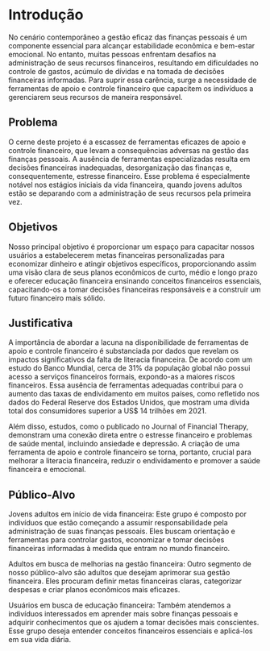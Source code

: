# Introdução

No cenário contemporâneo a gestão eficaz das finanças pessoais é um componente essencial para alcançar estabilidade econômica e bem-estar emocional. No entanto, muitas pessoas enfrentam desafios na administração de seus recursos financeiros, resultando em dificuldades no controle de gastos, acúmulo de dívidas e na tomada de decisões financeiras informadas. Para suprir essa carência, surge a necessidade de ferramentas de apoio e controle financeiro que capacitem os indivíduos a gerenciarem seus recursos de maneira responsável.

## Problema

O cerne deste projeto é a escassez de ferramentas eficazes de apoio e controle financeiro, que levam a consequências adversas na gestão das finanças pessoais. A ausência de ferramentas especializadas resulta em decisões financeiras inadequadas, desorganização das finanças e, consequentemente, estresse financeiro. Esse problema é especialmente notável nos estágios iniciais da vida financeira, quando jovens adultos estão se deparando com a administração de seus recursos pela primeira vez.

## Objetivos

Nosso principal objetivo é proporcionar um espaço para capacitar nossos usuários a estabelecerem metas financeiras personalizadas para economizar dinheiro e atingir objetivos específicos, proporcionando assim uma visão clara de seus planos econômicos de curto, médio e longo prazo e oferecer educação financeira ensinando conceitos financeiros essenciais, capacitando-os a tomar decisões financeiras responsáveis e a construir um futuro financeiro mais sólido.

## Justificativa

A importância de abordar a lacuna na disponibilidade de ferramentas de apoio e controle financeiro é substanciada por dados que revelam os impactos significativos da falta de literacia financeira. De acordo com um estudo do Banco Mundial, cerca de 31% da população global não possui acesso a serviços financeiros formais, expondo-as a maiores riscos financeiros. Essa ausência de ferramentas adequadas contribui para o aumento das taxas de endividamento em muitos países, como refletido nos dados do Federal Reserve dos Estados Unidos, que mostram uma dívida total dos consumidores superior a US$ 14 trilhões em 2021.  

Além disso, estudos, como o publicado no Journal of Financial Therapy, demonstram uma conexão direta entre o estresse financeiro e problemas de saúde mental, incluindo ansiedade e depressão. A criação de uma ferramenta de apoio e controle financeiro se torna, portanto, crucial para melhorar a literacia financeira, reduzir o endividamento e promover a saúde financeira e emocional.

## Público-Alvo

Jovens adultos em início de vida financeira: Este grupo é composto por indivíduos que estão começando a assumir responsabilidade pela administração de suas finanças pessoais. Eles buscam orientação e ferramentas para controlar gastos, economizar e tomar decisões financeiras informadas à medida que entram no mundo financeiro.

Adultos em busca de melhorias na gestão financeira: Outro segmento de nosso público-alvo são adultos que desejam aprimorar sua gestão financeira. Eles procuram definir metas financeiras claras, categorizar despesas e criar planos econômicos mais eficazes.
  
Usuários em busca de educação financeira: Também atendemos a indivíduos interessados em aprender mais sobre finanças pessoais e adquirir conhecimentos que os ajudem a tomar decisões mais conscientes. Esse grupo deseja entender conceitos financeiros essenciais e aplicá-los em sua vida diária.
